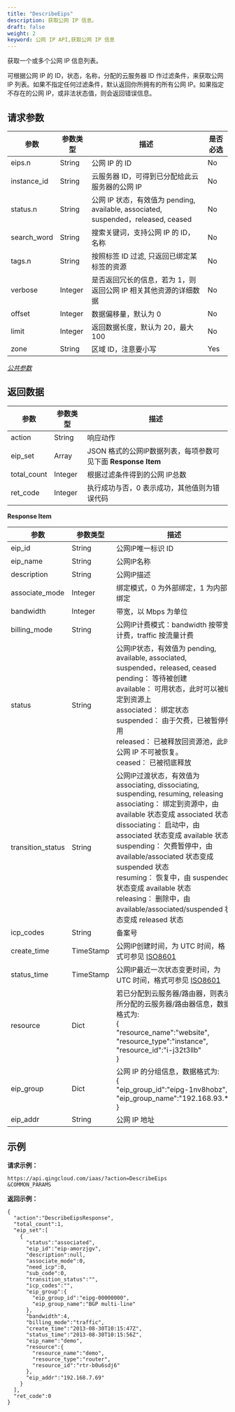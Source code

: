 ```yaml
---
title: "DescribeEips"
description: 获取公网 IP 信息。
draft: false
weight: 2
keyword: 公网 IP API,获取公网 IP 信息
---
```


获取一个或多个公网 IP 信息列表。

可根据公网 IP 的 ID，状态，名称，分配的云服务器 ID 作过滤条件，来获取公网 IP 列表。如果不指定任何过滤条件，默认返回你所拥有的所有公网 IP。如果指定不存在的公网 IP，或非法状态值，则会返回错误信息。

## 请求参数

| 参数 | 参数类型 | 描述 | 是否必选 |
| --- | --- | --- | --- |
| eips.n | String | 公网 IP 的 ID | No |
| instance_id | String | 云服务器 ID，可得到已分配给此云服务器的公网 IP | No |
| status.n | String | 公网 IP 状态，有效值为 pending, available, associated, suspended，released, ceased | No |
| search_word | String | 搜索关键词，支持公网 IP 的 ID，名称 | No |
| tags.n | String | 按照标签 ID 过滤, 只返回已绑定某标签的资源 | No |
| verbose | Integer | 是否返回冗长的信息，若为 1，则返回公网 IP 相关其他资源的详细数据 | No |
| offset | Integer | 数据偏移量，默认为 0 | No |
| limit | Integer | 返回数据长度，默认为 20，最大 100 | No |
| zone | String | 区域 ID，注意要小写 | Yes |

[_公共参数_](../../get_api/parameters/)

## 返回数据

| 参数 | 参数类型 | 描述 |
| --- | --- | --- |
| action | String | 响应动作 |
| eip_set | Array | JSON 格式的公网IP数据列表，每项参数可见下面 **Response Item** |
| total_count | Integer | 根据过滤条件得到的公网 IP总数 |
| ret_code | Integer | 执行成功与否，0 表示成功，其他值则为错误代码 |

**Response Item**

| 参数 | 参数类型 | 描述 |
| --- | --- | --- |
| eip_id | String | 公网IP唯一标识 ID |
| eip_name | String | 公网IP名称 |
| description | String | 公网IP描述 |
| associate_mode | Integer | 绑定模式，0 为外部绑定，1 为内部绑定 |
| bandwidth | Integer | 带宽，以 Mbps 为单位 |
| billing_mode | String | 公网IP计费模式：bandwidth 按带宽计费，traffic 按流量计费 |
| status | String | 公网IP状态，有效值为 pending, available, associated, suspended，released, ceased<br/>pending： 等待被创建<br/>available： 可用状态，此时可以被绑定到资源上<br/>associated： 绑定状态<br/>suspended： 由于欠费，已被暂停使用<br/>released： 已被释放回资源池，此时公网 IP 不可被恢复。<br/>ceased： 已被彻底释放 |
| transition_status | String | 公网IP过渡状态，有效值为 associating, dissociating, suspending, resuming, releasing<br/>associating： 绑定到资源中，由 available 状态变成 associated 状态<br/>dissociating： 启动中，由 associated 状态变成 available 状态<br/>suspending： 欠费暂停中，由 available/associated 状态变成 suspended 状态<br/>resuming： 恢复中，由 suspended 状态变成 available 状态<br/>releasing： 删除中，由 available/associated/suspended 状态变成 released 状态 |
| icp_codes | String | 备案号 |
| create_time | TimeStamp | 公网IP创建时间，为 UTC 时间，格式可参见 [ISO8601](http://www.w3.org/TR/NOTE-datetime) |
| status_time | TimeStamp | 公网IP最近一次状态变更时间，为 UTC 时间，格式可参见 [ISO8601](http://www.w3.org/TR/NOTE-datetime) |
| resource | Dict | 若已分配到云服务器/路由器，则表示所分配的云服务器/路由器信息，数据格式为:<br/>{<br/> "resource_name":"website",<br/> "resource_type":"instance",<br/> "resource_id":"i-j32t3llb"<br/>} |
| eip_group | Dict | 公网 IP 的分组信息，数据格式为:<br/>{<br/>  "eip_group_id":"eipg-1nv8hobz",<br/>  "eip_group_name":"192.168.93.*"<br/>} |
| eip_addr | String | 公网 IP 地址 |

## 示例

**请求示例：**

```
https://api.qingcloud.com/iaas/?action=DescribeEips
&COMMON_PARAMS
```

**返回示例：**

```
{
  "action":"DescribeEipsResponse",
  "total_count":1,
  "eip_set":[
    {
      "status":"associated",
      "eip_id":"eip-amorzjgv",
      "description":null,
      "associate_mode":0,
      "need_icp":0,
      "sub_code":0,
      "transition_status":"",
      "icp_codes":"",
      "eip_group":{
        "eip_group_id":"eipg-00000000",
        "eip_group_name":"BGP multi-line"
      },
      "bandwidth":4,
      "billing_mode":"traffic",
      "create_time":"2013-08-30T10:15:47Z",
      "status_time":"2013-08-30T10:15:56Z",
      "eip_name":"demo",
      "resource":{
        "resource_name":"demo",
        "resource_type":"router",
        "resource_id":"rtr-b0u6sdj6"
      },
      "eip_addr":"192.168.7.69"
    }
  ],
  "ret_code":0
}
```
